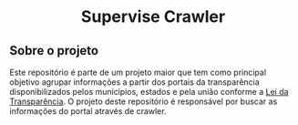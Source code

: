 <p align="center">
  <a href="http://fw7.com.br/">
    
  </a>
</p>

<h1 align="center">
  
  Supervise Crawler

</h1>

## Sobre o projeto

Este repositório é parte de um projeto maior que tem como principal objetivo agrupar informações a partir dos portais da transparência disponibilizados pelos munícipios, estados e pela união conforme a [Lei da Transparência](https://pt.wikipedia.org/wiki/Lei_da_Transpar%C3%AAncia). O projeto deste repositório é responsável por buscar as informações do portal através de crawler.


